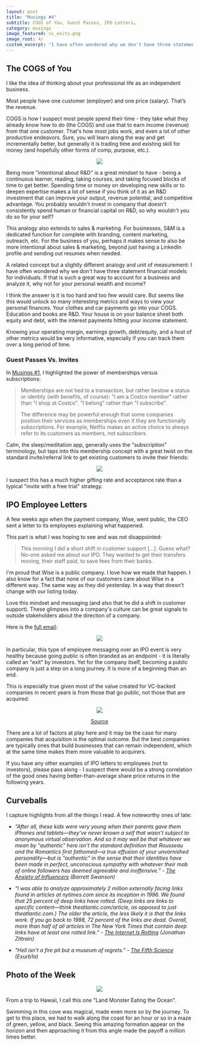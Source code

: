 ```yaml
---
layout: post
title: "Musings #4"
subtitle: COGS of You, Guest Passes, IPO Letters…
category: musings
image_featured: vc_exits.png
image_root: 4/
custom_excerpt: "I have often wondered why we don't have three statement financial models for individuals. If that is such a great way to account for a business and analyze it, why not for your personal wealth and income?"
---
```


<!--more-->

## The COGS of You

I like the idea of thinking about your professional life as an independent business.

Most people have one customer (employer) and one price (salary). That’s the revenue.

COGS is how I suspect most people spend their time - they take what they already know how to do (the COGS) and use that to earn income (revenue) from that one customer. That's how most jobs work, and even a lot of other productive endeavors. Sure, you will learn along the way and get incrementally better, but generally it is trading time and existing skill for money (and hopefully other forms of comp, purpose, etc.).

<center>
<a href="https://twitter.com/NonGaap/status/1416835249112113155">
<img class="img80" src="{{ site.imageurl }}{{ page.image_root }}twitter_cogs.png"/>
</a>
</center>

Being more "intentional about R&D" is a great mindset to have - being a continuous learner, reading, taking courses, and taking focused blocks of time to get better. Spending time or money on developing new skills or to deepen expertise makes a lot of sense if you think of it as an R&D investment that can improve your output, revenue potential, and competitive advantage. You probably wouldn't invest in company that doesn't consistently spend human or financial capital on R&D, so why wouldn't you do so for your self?

This analogy also extends to sales & marketing. For businesses, S&M is a dedicated function for complete with branding, content marketing, outreach, etc. For the business of you, perhaps it makes sense to also be more intentional about sales & marketing, beyond just having a LinkedIn profile and sending out resumes when needed.

A related concept but a slightly different analogy and unit of measurement: I have often wondered why we don't have three statement financial models for individuals. If that is such a great way to account for a business and analyze it, why not for your personal wealth and income?

I think the answer is it is too hard and too few would care. But seems like this would unlock so many interesting metrics and ways to view your personal finances. Your clothes and car payments go into your COGS. Education and books are R&D. Your house is on your balance sheet both equity and debt, with the interest payments hitting your income statement.

Knowing your operating margin, earnings growth, debt/equity, and a host of other metrics would be very informative, especially if you can track them over a long period of time.

### Guest Passes Vs. Invites

In [Musings #1](https://steveripplinger.substack.com/p/customer-economics-music-monetization), I highlighted the power of memberships versus subscriptions:

> Memberships are not tied to a transaction, but rather bestow a status or identity (with benefits, of course): "I am a Costco member" rather than "I shop at Costco". "I belong" rather than "I subscribe".
>
>The difference may be powerful enough that some companies position their services as memberships even if they are functionally subscriptions. For example, Netflix makes an active choice to always refer to its customers as members, not subscribers.

Calm, the sleep/meditation app, generally uses the "subscription" terminology, but taps into this membership concept with a great twist on the standard invite/referral link to get existing customers to invite their friends:

<center>
<a href="https://twitter.com/Anrosenblum/status/1420900009952747522">
<img class="img80" src="{{ site.imageurl }}{{ page.image_root }}twitter_calm.png"/>
</a>
</center>

I suspect this has a much higher gifting rate and acceptance rate than a typical "invite with a free trial" strategy.

## IPO Employee Letters

A few weeks ago when the payment company, Wise, went public, the CEO sent a letter to its employees explaining what happened.

This part is what I was hoping to see and was not disappointed:

> This morning I did a short shift in customer support [...]. Guess what? No-one asked me about our IPO. They wanted to get their transfers moving, their staff paid, to save fees from their banks.

I'm proud that Wise is a public company. I love how we made that happen. I also know for a fact that none of our customers care about Wise in a different way. The same way as they did yesterday. In a way that doesn't change with our listing today.
> 

Love this mindset and messaging (and also that he did a shift in customer support). These glimpses into a company's culture can be great signals to outside stakeholders about the direction of a company.

Here is the [full email](https://twitter.com/nilanp/status/1412810383363088386):

<center>
<img class="img100" src="{{ site.imageurl }}{{ page.image_root }}wise.png"/>
</center>

In particular, this type of employee messaging over an IPO event is very healthy because going public is often branded as an endpoint - it is literally called an "exit" by investors. Yet for the company itself, becoming a public company is just a step on a long journey. It is more of a beginning than an end.

This is especially true given most of the value created for VC-backed companies in recent years is from those that go public, not those that are acquired:

<div class="images">
  <center>
  <img class="img100" src="{{ site.imageurl }}{{ page.image_root }}vc_exits.png"/>
  <p><a href="https://twitter.com/cashflow_cowboy/status/1410251576883752966">Source</a></p>
  </center>
</div>

There are a lot of factors at play here and it may be the case for many companies that acquisition is the optimal outcome. But the best companies are typically ones that build businesses that can remain independent, which at the same time makes them more valuable to acquirers.

If you have any other examples of IPO letters to employees (not to investors), please pass along - I suspect there would be a strong correlation of the good ones having better-than-average share price returns in the following years.

## Curveballs

I capture highlights from all the things I read. A few noteworthy ones of late:

- *“After all, these kids were very young when their parents gave them iPhones and tablets—they’ve never known a self that wasn’t subject to anonymous virtual observation. And so it may well be that whatever we mean by “authentic” here isn’t the standard definition that Rousseau and the Romantics first fathomed—a true effusion of your unvarnished personality—but is “authentic” in the sense that their identities have been made in perfect, unconscious sympathy with whatever their mob of online followers has deemed agreeable and inoffensive.” - [The Anxiety of Influencers](https://harpers.org/archive/2021/06/tiktok-house-collab-house-the-anxiety-of-influencers/) (Barrett Swanson)*

- *"I was able to analyze approximately 2 million externally facing links found in articles at nytimes.com since its inception in 1996. We found that 25 percent of deep links have rotted. (Deep links are links to specific content—think theatlantic.com/article, as opposed to just theatlantic.com.) The older the article, the less likely it is that the links work. If you go back to 1998, 72 percent of the links are dead. Overall, more than half of all articles in The New York Times that contain deep links have at least one rotted link." - [The Internet Is Rotting](https://www.theatlantic.com/technology/archive/2021/06/the-internet-is-a-collective-hallucination/619320/) (Jonathan Zittrain)*

- *"Hell isn't a fire pit but a museum of regrets." - [The Fifth Science](https://www.goodreads.com/book/show/41580260-the-fifth-science) (Exurb1a)*

## Photo of the Week

<center>
<img class="img100" src="{{ site.imageurl }}{{ page.image_root }}land_monster.jpeg"/>
</center>

From a trip to Hawaii, I call this one "Land Monster Eating the Ocean".

Swimming in this cove was magical, made even more so by the journey. To get to this place, we had to walk along the coast for an hour or so in a maze of green, yellow, and black. Seeing this amazing formation appear on the horizon and then approaching it from this angle made the payoff a million times better.